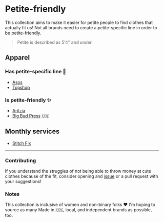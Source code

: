 # Petite-friendly
This collection aims to make it easier for petite people to find clothes that actually fit us! Not all brands need to create a petite-specific line in order to be petite-friendly.

>Petite is described as 5'4" and under.
 
## Apparel

### Has petite-specific line :seedling:
- [Asos](http://us.asos.com/women/petite/cat/?cid=4177)
- [Topshop](https://bigbudpress.com)

### Is petite-friendly :sparkles:
- [Aritzia](http://aritzia.com)
- [Big Bud Press](https://bigbudpress.com) :us:

## Monthly services
- [Stitch Fix](http://www.stitchfix.com)

---

### Contributing
If you understand the struggles of not being able to throw money at cute clothes because of the fit, consider opening and [issue](https://github.com/katmeister/petite-friendly/issues) or a pull request with your suggestions!

### Notes
This collection is inclusive of women and non-binary folks :heart: I'm hoping to source as many Made in :us:, local, and independent brands as possible, too. 
